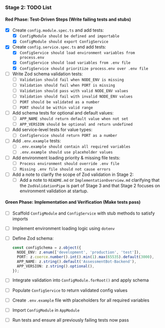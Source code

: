 ### Stage 2: TODO List

#### Red Phase: Test-Driven Steps (Write failing tests and stubs)

- [X] Create `config.module.spec.ts` and add tests:
  - [X] `ConfigModule should be defined and importable`
  - [X] `ConfigModule should export ConfigService`

- [X] Create `config.service.spec.ts` and add tests:
  - [X] `ConfigService should load environment variables from process.env`
  - [X] `ConfigService should load variables from .env file`
  - [X] `ConfigService should prioritize process.env over .env file`

- [ ] Write Zod schema validation tests:
  - [ ] `Validation should fail when NODE_ENV is missing`
  - [ ] `Validation should fail when PORT is missing`
  - [ ] `Validation should pass with valid NODE_ENV values`
  - [ ] `Validation should fail with invalid NODE_ENV values`
  - [ ] `PORT should be validated as a number`
  - [ ] `PORT should be within valid range`

- [ ] Add schema tests for optional and default values:
  - [ ] `APP_NAME should return default value when not set`
  - [ ] `APP_VERSION should be optional and return undefined`

- [ ] Add service-level tests for value types:
  - [ ] `ConfigService should return PORT as a number`

- [ ] Add `.env.example` tests:
  - [ ] `.env.example should contain all required variables`
  - [ ] `.env.example should use placeholder values`

- [ ] Add environment loading priority & missing file tests:
  - [ ] `Process environment should override .env file`
  - [ ] `Missing .env file should not cause errors`

- [ ] Add a note to clarify the scope of Zod validation in Stage 2:
  - [ ] Add a note to `README.md` or `ImplementationOverview.md` clarifying that the `ZodValidationPipe` is part of Stage 3 and that Stage 2 focuses on environment validation at startup.

#### Green Phase: Implementation and Verification (Make tests pass)

- [ ] Scaffold `ConfigModule` and `ConfigService` with stub methods to satisfy imports

- [ ] Implement environment loading logic using `dotenv`

- [ ] Define Zod schema:

  ```typescript
  const configSchema = z.object({
    NODE_ENV: z.enum(['development', 'production', 'test']),
    PORT: z.coerce.number().int().min(1).max(65535).default(3000),
    APP_NAME: z.string().default('AssessmentBot-Backend'),
    APP_VERSION: z.string().optional(),
  });
  ```

- [ ] Integrate validation into `ConfigModule.forRoot()` and apply schema

- [ ] Populate `ConfigService` to return validated config values

- [ ] Create `.env.example` file with placeholders for all required variables

- [ ] Import `ConfigModule` in `AppModule`

- [ ] Run tests and ensure all previously failing tests now pass
